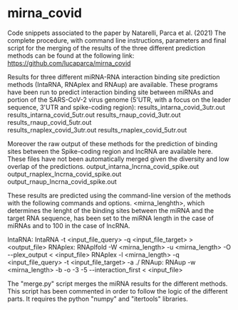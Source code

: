 # mirna_covid
Code snippets associated to the paper by Natarelli, Parca et al. (2021)
The complete procedure, with command line instructions, parameters and final script for the merging of the results of the three different prediction methods can be found at the following link: https://github.com/lucaparca/mirna_covid



Results for three different miRNA-RNA interaction binding site prediction methods (IntaRNA, RNAplex and RNAup) are available. These programs have been run to predict interaction binding site between miRNAs and portion of the SARS-CoV-2 virus genome (5'UTR, with a focus on the leader sequence, 3'UTR and spike-coding region):
results_intarna_covid_3utr.out
results_intarna_covid_5utr.out
results_rnaup_covid_3utr.out  
results_rnaup_covid_5utr.out  
results_rnaplex_covid_3utr.out
results_rnaplex_covid_5utr.out



Moreover the raw output of these methods for the prediction of binding sites between the Spike-coding region and lncRNA are available here. These files have not been automatically merged given the diversity and low overlap of the predictions.
output_intarna_lncrna_covid_spike.out
output_rnaplex_lncrna_covid_spike.out
output_rnaup_lncrna_covid_spike.out  

These results are predicted using the command-line version of the methods with the following commands and options.
<mirna_lenghth>, which determines the lenght of the binding sites between the miRNA and the target RNA sequence, has been set to the miRNA length in the case of miRNAs and to 100 in the case of lncRNA.

IntaRNA:
IntaRNA -t <input_file_query> -q <input_file_target> > <output_file>
RNAplex:
RNAplfold -W <mirna_length> -u <mirna_length> -O --plex_output < <input_file>
RNAplex -l <mirna_length> -q <input_file_query> -t <input_file_target> -a ./
RNAup:
RNAup -w <mirna_length> -b -o -3 -5 --interaction_first < <input_file>



The "merge.py" script merges the miRNA results for the different methods. This script has been commented in order to follow the logic of the different parts.
It requires the python "numpy" and "itertools" libraries.
